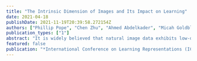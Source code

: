 ```yaml
---
title: "The Intrinsic Dimension of Images and Its Impact on Learning"
date: 2021-04-18
publishDate: 2021-11-19T20:39:58.272154Z
authors: ["Phillip Pope", "Chen Zhu", "Ahmed Abdelkader", "Micah Goldblum", "Tom Goldstein"]
publication_types: ["1"]
abstract: "It is widely believed that natural image data exhibits low-dimensional structure despite the high dimensionality of conventional pixel representations. This idea underlies a common intuition for the remarkable success of deep learning in computer vision. In this work, we apply dimension estimation tools to popular datasets and investigate the role of low-dimensional structure in deep learning. We find that common natural image datasets indeed have very low intrinsic dimension relative to the high number of pixels in the images. Additionally, we find that low dimensional datasets are easier for neural networks to learn, and models solving these tasks generalize better from training to test data. Along the way, we develop a technique for validating our dimension estimation tools on synthetic data generated by GANs allowing us to actively manipulate the intrinsic dimension by controlling the image generation process."
featured: false
publication: "*International Conference on Learning Representations (ICLR)*"
---
```


